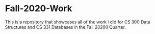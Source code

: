 # Fall-2020-Work

This is a repository that showcases all of the work I did for CS 300 Data Structures and CS 331 Databases in the Fall 20200 Quarter.
